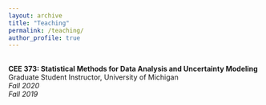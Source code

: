 ```yaml
---
layout: archive
title: "Teaching"
permalink: /teaching/
author_profile: true
---
```

<br><b>CEE 373: Statistical Methods for Data Analysis and Uncertainty Modeling</b><br>
Graduate Student Instructor, University of Michigan
<br><i>Fall 2020</i> 
<br><i>Fall 2019</i> 
